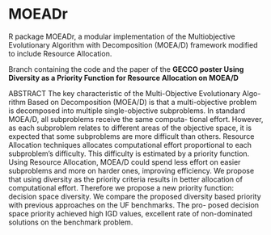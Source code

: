 # MOEADr
R package MOEADr, a modular implementation of the Multiobjective Evolutionary Algorithm with Decomposition (MOEA/D) framework modified to include Resource Allocation. 

Branch containing the code and the paper of the **GECCO poster Using Diversity as a Priority Function for Resource Allocation on MOEA/D**


ABSTRACT
The key characteristic of the Multi-Objective Evolutionary Algo- rithm Based on Decomposition (MOEA/D) is that a multi-objective problem is decomposed into multiple single-objective subproblems. In standard MOEA/D, all subproblems receive the same computa- tional effort. However, as each subproblem relates to different areas of the objective space, it is expected that some subproblems are more difficult than others. Resource Allocation techniques allocates computational effort proportional to each subproblem’s difficulty. This difficulty is estimated by a priority function. Using Resource Allocation, MOEA/D could spend less effort on easier subproblems and more on harder ones, improving efficiency. We propose that using diversity as the priority criteria results in better allocation of computational effort. Therefore we propose a new priority function: decision space diversity. We compare the proposed diversity based priority with previous approaches on the UF benchmarks. The pro- posed decision space priority achieved high IGD values, excellent rate of non-dominated solutions on the benchmark problem.
